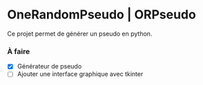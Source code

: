 # OneRandomPseudo | ORPseudo
Ce projet permet de générer un pseudo en python.
### À faire

- [x] Générateur de pseudo
- [ ] Ajouter une interface graphique avec tkinter
